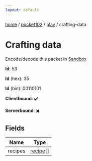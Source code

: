 ```yaml
---
layout: default
---
```


[home](/)  /  [pocket102](/protocol/pocket102)  /  [play](/protocol/pocket102/play)  /  crafting-data

# Crafting data

Encode/decode this packet in [Sandbox](../../../sandbox/pocket102#play.crafting_data)

**Id**: 53

**Id** (hex): 35

**Id** (bin): 00110101

**Clientbound**: ✔️

**Serverbound**: ✖️

## Fields

Name | Type
---|---
recipes | [recipe](/protocol/pocket102/types/recipe)[]
